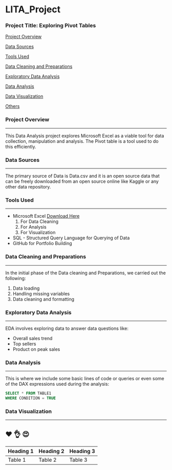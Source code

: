 # LITA_Project

### Project Title: Exploring Pivot Tables

[Project Overview](#project-overview)

[Data Sources](#data-sources)

[Tools Used](#tools-used)

[Data Cleaning and Preparations](#data-cleaning-and-preparations)

[Exploratory Data Analysis](#exploratory-data-analysis)

[Data Analysis](#data-analysis)

[Data Visualization](#data-visualization)

[Others](#others)

### Project Overview
---
This Data Analysis project explores Microsoft Excel as a viable tool for data collection, manipulation and analysis. The Pivot table is a tool used to do this efficiently.

### Data Sources
---
The primary source of Data is Data.csv and it is an open source data that can be freely downloaded from an open source online like Kaggle or any other data repository.

### Tools Used
---
- Microsoft Excel [Download Here](https://www.microsoft.com)
  1. For Data Cleaning
  2. For Analysis
  3. For Visualization
- SQL - Structured Query Language for Querying of Data
- GitHub for Portfolio Building

### Data Cleaning and Preparations
---
In the initial phase of the Data cleaning and Preparations, we carried out the following:
1. Data loading
2. Handling missing variables
3. Data cleaning and formatting

### Exploratory Data Analysis
---
EDA involves exploring data to answer data questions like:
- Overall sales trend
- Top sellers
- Product on peak sales

### Data Analysis
---
This is where we include some basic lines of code or queries or even some of the DAX expressions used during the analysis:

```SQL
SELECT * FROM TABLE1
WHERE CONDITION = TRUE
```

### Data Visualization
---

❤
👌
😍
---
|Heading 1|Heading 2|Heading 3|
|---------|---------|---------|
|Table 1|Table 2|Table 3|

